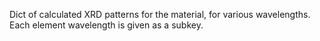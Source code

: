 Dict of calculated XRD patterns for the material, for various wavelengths. Each element wavelength is given as a subkey.